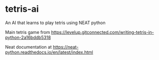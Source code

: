# tetris-ai
An AI that learns to play tetris using NEAT python

Main tetris game from https://levelup.gitconnected.com/writing-tetris-in-python-2a16bddb5318

Neat documentation at https://neat-python.readthedocs.io/en/latest/index.html
